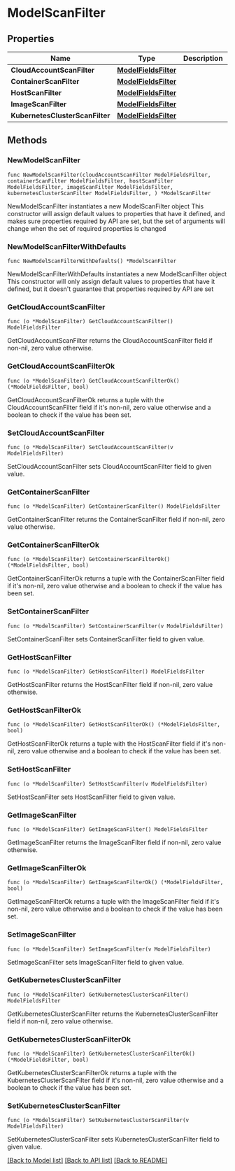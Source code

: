 # ModelScanFilter

## Properties

Name | Type | Description | Notes
------------ | ------------- | ------------- | -------------
**CloudAccountScanFilter** | [**ModelFieldsFilter**](ModelFieldsFilter.md) |  | 
**ContainerScanFilter** | [**ModelFieldsFilter**](ModelFieldsFilter.md) |  | 
**HostScanFilter** | [**ModelFieldsFilter**](ModelFieldsFilter.md) |  | 
**ImageScanFilter** | [**ModelFieldsFilter**](ModelFieldsFilter.md) |  | 
**KubernetesClusterScanFilter** | [**ModelFieldsFilter**](ModelFieldsFilter.md) |  | 

## Methods

### NewModelScanFilter

`func NewModelScanFilter(cloudAccountScanFilter ModelFieldsFilter, containerScanFilter ModelFieldsFilter, hostScanFilter ModelFieldsFilter, imageScanFilter ModelFieldsFilter, kubernetesClusterScanFilter ModelFieldsFilter, ) *ModelScanFilter`

NewModelScanFilter instantiates a new ModelScanFilter object
This constructor will assign default values to properties that have it defined,
and makes sure properties required by API are set, but the set of arguments
will change when the set of required properties is changed

### NewModelScanFilterWithDefaults

`func NewModelScanFilterWithDefaults() *ModelScanFilter`

NewModelScanFilterWithDefaults instantiates a new ModelScanFilter object
This constructor will only assign default values to properties that have it defined,
but it doesn't guarantee that properties required by API are set

### GetCloudAccountScanFilter

`func (o *ModelScanFilter) GetCloudAccountScanFilter() ModelFieldsFilter`

GetCloudAccountScanFilter returns the CloudAccountScanFilter field if non-nil, zero value otherwise.

### GetCloudAccountScanFilterOk

`func (o *ModelScanFilter) GetCloudAccountScanFilterOk() (*ModelFieldsFilter, bool)`

GetCloudAccountScanFilterOk returns a tuple with the CloudAccountScanFilter field if it's non-nil, zero value otherwise
and a boolean to check if the value has been set.

### SetCloudAccountScanFilter

`func (o *ModelScanFilter) SetCloudAccountScanFilter(v ModelFieldsFilter)`

SetCloudAccountScanFilter sets CloudAccountScanFilter field to given value.


### GetContainerScanFilter

`func (o *ModelScanFilter) GetContainerScanFilter() ModelFieldsFilter`

GetContainerScanFilter returns the ContainerScanFilter field if non-nil, zero value otherwise.

### GetContainerScanFilterOk

`func (o *ModelScanFilter) GetContainerScanFilterOk() (*ModelFieldsFilter, bool)`

GetContainerScanFilterOk returns a tuple with the ContainerScanFilter field if it's non-nil, zero value otherwise
and a boolean to check if the value has been set.

### SetContainerScanFilter

`func (o *ModelScanFilter) SetContainerScanFilter(v ModelFieldsFilter)`

SetContainerScanFilter sets ContainerScanFilter field to given value.


### GetHostScanFilter

`func (o *ModelScanFilter) GetHostScanFilter() ModelFieldsFilter`

GetHostScanFilter returns the HostScanFilter field if non-nil, zero value otherwise.

### GetHostScanFilterOk

`func (o *ModelScanFilter) GetHostScanFilterOk() (*ModelFieldsFilter, bool)`

GetHostScanFilterOk returns a tuple with the HostScanFilter field if it's non-nil, zero value otherwise
and a boolean to check if the value has been set.

### SetHostScanFilter

`func (o *ModelScanFilter) SetHostScanFilter(v ModelFieldsFilter)`

SetHostScanFilter sets HostScanFilter field to given value.


### GetImageScanFilter

`func (o *ModelScanFilter) GetImageScanFilter() ModelFieldsFilter`

GetImageScanFilter returns the ImageScanFilter field if non-nil, zero value otherwise.

### GetImageScanFilterOk

`func (o *ModelScanFilter) GetImageScanFilterOk() (*ModelFieldsFilter, bool)`

GetImageScanFilterOk returns a tuple with the ImageScanFilter field if it's non-nil, zero value otherwise
and a boolean to check if the value has been set.

### SetImageScanFilter

`func (o *ModelScanFilter) SetImageScanFilter(v ModelFieldsFilter)`

SetImageScanFilter sets ImageScanFilter field to given value.


### GetKubernetesClusterScanFilter

`func (o *ModelScanFilter) GetKubernetesClusterScanFilter() ModelFieldsFilter`

GetKubernetesClusterScanFilter returns the KubernetesClusterScanFilter field if non-nil, zero value otherwise.

### GetKubernetesClusterScanFilterOk

`func (o *ModelScanFilter) GetKubernetesClusterScanFilterOk() (*ModelFieldsFilter, bool)`

GetKubernetesClusterScanFilterOk returns a tuple with the KubernetesClusterScanFilter field if it's non-nil, zero value otherwise
and a boolean to check if the value has been set.

### SetKubernetesClusterScanFilter

`func (o *ModelScanFilter) SetKubernetesClusterScanFilter(v ModelFieldsFilter)`

SetKubernetesClusterScanFilter sets KubernetesClusterScanFilter field to given value.



[[Back to Model list]](../README.md#documentation-for-models) [[Back to API list]](../README.md#documentation-for-api-endpoints) [[Back to README]](../README.md)


